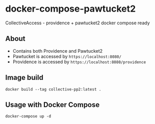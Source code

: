 # docker-compose-pawtucket2
CollectiveAccess - providence + pawtucket2 docker compose ready

## About

- Contains both Providence and Pawtucket2
- Pawtucket is accessed by `https://localhost:8080/`
- Providence is accessed by `https://localhost:8080/providence`

## Image build

`docker build --tag collective-pp2:latest .`

## Usage with Docker Compose

`docker-compose up -d`
